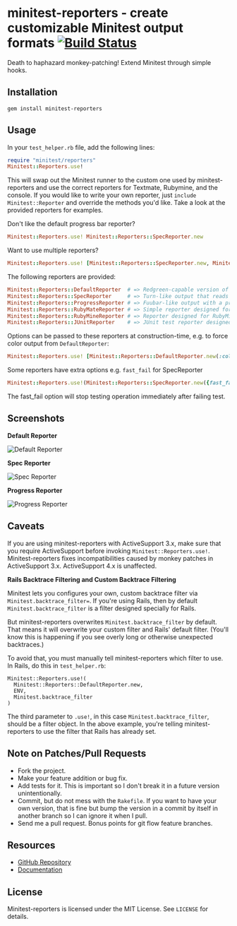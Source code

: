 # minitest-reporters - create customizable Minitest output formats [![Build Status](https://secure.travis-ci.org/kern/minitest-reporters.png)](http://travis-ci.org/kern/minitest-reporters)

Death to haphazard monkey-patching! Extend Minitest through simple hooks.

## Installation ##

    gem install minitest-reporters

## Usage ##

In your `test_helper.rb` file, add the following lines:

```ruby
require "minitest/reporters"
Minitest::Reporters.use!
```

This will swap out the Minitest runner to the custom one used by minitest-reporters and use the correct reporters for Textmate, Rubymine, and the console. If you would like to write your own reporter, just `include Minitest::Reporter` and override the methods you'd like. Take a look at the provided reporters for examples.

Don't like the default progress bar reporter?

```ruby
Minitest::Reporters.use! Minitest::Reporters::SpecReporter.new
```

Want to use multiple reporters?

```ruby
Minitest::Reporters.use! [Minitest::Reporters::SpecReporter.new, Minitest::Reporters::JUnitReporter.new]
```

The following reporters are provided:

```ruby
Minitest::Reporters::DefaultReporter  # => Redgreen-capable version of standard Minitest reporter
Minitest::Reporters::SpecReporter     # => Turn-like output that reads like a spec
Minitest::Reporters::ProgressReporter # => Fuubar-like output with a progress bar
Minitest::Reporters::RubyMateReporter # => Simple reporter designed for RubyMate
Minitest::Reporters::RubyMineReporter # => Reporter designed for RubyMine IDE and TeamCity CI server
Minitest::Reporters::JUnitReporter    # => JUnit test reporter designed for JetBrains TeamCity
```

Options can be passed to these reporters at construction-time, e.g. to force
color output from `DefaultReporter`:

```ruby
Minitest::Reporters.use! [Minitest::Reporters::DefaultReporter.new(:color => true)]
```

Some reporters have extra options e.g. `fast_fail` for SpecReporter
```ruby
Minitest::Reporters.use!(Minitest::Reporters::SpecReporter.new({fast_fail: true}))
```
The fast_fail option will stop testing operation immediately after failing test.

## Screenshots ##

**Default Reporter**

![Default Reporter](./assets/default-reporter.png?raw=true)

**Spec Reporter**

![Spec Reporter](./assets/spec-reporter.png?raw=true)

**Progress Reporter**

![Progress Reporter](./assets/progress-reporter.png?raw=true)

## Caveats ##

If you are using minitest-reporters with ActiveSupport 3.x, make sure that you require ActiveSupport before invoking `Minitest::Reporters.use!`. Minitest-reporters fixes incompatibilities caused by monkey patches in ActiveSupport 3.x. ActiveSupport 4.x is unaffected.

**Rails Backtrace Filtering and Custom Backtrace Filtering**

Minitest lets you configures your own, custom backtrace filter via
`Minitest.backtrace_filter=`. If you're using Rails, then by default
`Minitest.backtrace_filter` is a filter designed specially for Rails.

But minitest-reporters overwrites `Minitest.backtrace_filter` by default. That means it
will overwrite your custom filter and Rails' default filter. (You'll know this is
happening if you see overly long or otherwise unexpected backtraces.)

To avoid that, you must manually tell minitest-reporters which filter to use. In Rails,
do this in `test_helper.rb`:

    Minitest::Reporters.use!(
      Minitest::Reporters::DefaultReporter.new,
      ENV,
      Minitest.backtrace_filter
    )

The third parameter to `.use!`, in this case `Minitest.backtrace_filter`, should be a
filter object. In the above example, you're telling minitest-reporters to use the filter
that Rails has already set.

## Note on Patches/Pull Requests ##

* Fork the project.
* Make your feature addition or bug fix.
* Add tests for it. This is important so I don't break it in a future version unintentionally.
* Commit, but do not mess with the `Rakefile`. If you want to have your own version, that is fine but bump the version in a commit by itself in another branch so I can ignore it when I pull.
* Send me a pull request. Bonus points for git flow feature branches.

## Resources ##

* [GitHub Repository](https://github.com/CapnKernul/minitest-reporters)
* [Documentation](http://rubydoc.info/github/CapnKernul/minitest-reporters)

## License ##

Minitest-reporters is licensed under the MIT License. See `LICENSE` for details.
